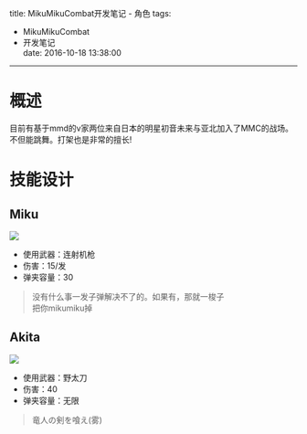 title: MikuMikuCombat开发笔记 - 角色
tags:
  - MikuMikuCombat
  - 开发笔记  
date: 2016-10-18 13:38:00 

---

# 概述 #
目前有基于mmd的v家两位来自日本的明星初音未来与亚北加入了MMC的战场。不但能跳舞。打架也是非常的擅长!

# 技能设计 #
## Miku ##
![](/images/mmc/character_miku.png)

- 使用武器：连射机枪
- 伤害：15/发
- 弹夹容量：30
> 没有什么事一发子弹解决不了的。如果有，那就一梭子  
> 把你mikumiku掉

## Akita ##
![](/images/mmc/character_akita.png)

- 使用武器：野太刀
- 伤害：40
- 弹夹容量：无限
> 竜人の剣を喰え(雾)

